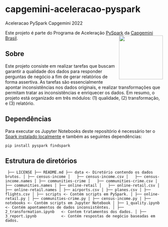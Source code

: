 # capgemini-aceleracao-pyspark
Aceleracao PySpark Capgemini 2022

Este projeto é parte do Programa de Aceleração [PySpark](https://spark.apache.org) da [Capgemini Brasil](https://www.capgemini.com/br-pt).
[<img src="https://www.capgemini.com/wp-content/themes/capgemini-komposite/assets/images/logo.svg" align="right" width="140">](https://www.capgemini.com/br-pt)

## Sobre

Este projeto consiste em realizar tarefas que buscam garantir a qualidade dos dados para responder perguntas de negócio a fim de gerar relatórios de forma assertiva. As tarefas são essencialmente apontar inconsistências nos dados originais, e realizar transformações que permitam tratar as inconsistências e enriquecer os dados. Em resumo, o projeto está organizado em três módulos: (1) qualidade, (2) transformação, e (3) relatório.

## Dependências

Para executar os Jupyter Notebooks deste repositório é necessário ter o [Spark instalado localmente](https://spark.apache.org/downloads.html) e também as seguintes dependências:

`pip install pyspark findspark`

## Estrutura de diretórios
``
├── LICENSE
├── README.md
├── data <- Diretório contendo os dados brutos.
│ ├── census-income
│   ├── census-income.csv
│   ├── census-income.names
│ ├── communities-crime
│   ├── communities-crime.csv
│   ├── communities.names
│ ├── online-retail
│   ├── online-retail.csv
│   ├── online-retail.names
│ ├── airports.csv
│ ├── planes.csv
│ ├── flights.csv
│
├── scripts <- Contém scripts em PySpark.
│ ├── online-retail.py
│ ├── communities-crime.py
│ ├── census-income.py
|
├── notebooks <- Contém scripts em Jupyter Notebook
│ ├── 1_quality.ipynb          <- Contém apontamentos de dados inconsistêntes.
│ ├── 2_transformation.ipynb   <- Contem tratamentos dos dados.
│ ├── 3_report.ipynb           <- Contém respostas de negócio baseadas em dados.``
